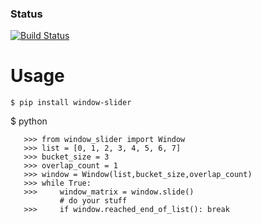 ### Status
[![Build Status](https://travis-ci.org/ravi2020/sliding_window.svg?branch=master)](https://travis-ci.org/ravi2020/sliding_window)

**Usage**
=========
    $ pip install window-slider
    
$ python

       >>> from window_slider import Window
       >>> list = [0, 1, 2, 3, 4, 5, 6, 7]
       >>> bucket_size = 3
       >>> overlap_count = 1
       >>> window = Window(list,bucket_size,overlap_count)       
       >>> while True:
       >>>     window_matrix = window.slide()
               # do your stuff
       >>>     if window.reached_end_of_list(): break